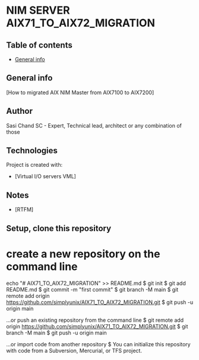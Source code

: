# NIM SERVER AIX71_TO_AIX72_MIGRATION

## Table of contents
* [General info](#general-info)

## General info
[How to migrated AIX NIM Master from AIX7100 to AIX7200]
## Author
Sasi Chand
SC - Expert, Technical lead, architect or any combination of those
## Technologies
Project is created with:
* [Virtual I/O servers VML]
## Notes
* [RTFM]

## Setup, clone this repository
# create a new repository on the command line
echo "# AIX71_TO_AIX72_MIGRATION" >> README.md
$ git init
$ git add README.md
$ git commit -m "first commit"
$ git branch -M main
$ git remote add origin https://github.com/simplyunix/AIX71_TO_AIX72_MIGRATION.git
$  git push -u origin main

…or push an existing repository from the command line
$  git remote add origin https://github.com/simplyunix/AIX71_TO_AIX72_MIGRATION.git
$ git branch -M main
$ git push -u origin main

…or import code from another repository
$ You can initialize this repository with code from a Subversion, Mercurial, or TFS project.

